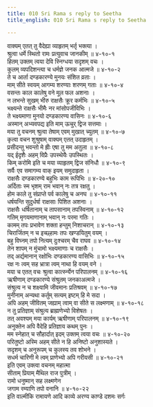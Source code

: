 ```yaml
---
title: 010 Sri Rama s reply to Seetha
title_english: 010 Sri Rama s reply to Seetha

---
```


<div class="audioEmbed"  caption="श्रीराम-हरिसीताराममूर्ति-घनपाठिभ्यां वचनम्" src="https://archive.org/download/Ramayana-recitation-Sriram-harisItArAmamUrti-Ghanapaati-v2/Kanda_3/Kanda_3_ARK-010-Ramena_Kshatra_Dharma_Nirupanam.mp3"></div>

वाक्यम् एतत् तु वैदेह्या व्याहृतम् भर्तृ भक्त्या ।  
श्रुत्वा धर्मे स्थितो रामः प्रत्युवाच जानकीम् ॥ ४-१०-१  
हितम् उक्तम् त्वया देवि स्निग्धया सदृशम् वचः ।  
कुलम् व्यपदिशन्त्या च धर्मज्ञे जनक आत्मजे ॥ ४-१०-२  
ते च आर्ता दण्डकारण्ये मुनयः संशित व्रताः ।  
माम् सीते स्वयम् आगम्य शरण्याः शरणम् गताः ॥ ४-१०-४  
वसन्तः काल कालेषु वने मूल फल अशनाः ।  
न लभन्ते सुखम् भीरु राक्षसैः क्रूर कर्मभिः ॥ ४-१०-५  
भक्ष्यन्ते राक्षसैः भीमैः नर मांसोपजीविभिः ।  
ते भक्ष्यमाणा मुनयो दण्डकारण्य वासिनः ॥ ४-१०-६  
अस्मान् अभ्यवपद्य इति माम् ऊचुर् द्विज सत्तमाः ।  
मया तु वचनम् श्रुत्वा तेषाम् एवम् मुखात् च्युतम् ॥ ४-१०-७  
कृत्वा वचन शुश्रुषाम् वाक्यम् एतत् उदाहृतम् ।  
प्रसीदन्तु भवन्तो मे ह्रीः एषा तु मम अतुला ॥ ४-१०-८  
यद् ईदृशैः अहम् विप्रैः उपस्थेयैः उपस्थितः ।  
किम् करोमि इति च मया व्याहृतम् द्विज संनिधौ ॥ ४-१०-९  
सर्वैः एव समागम्य वाक् इयम् समुदाहृता ।  
राक्षसैः दण्डकारण्ये बहुभिः काम रूपिभिः ॥ ४-२०-१०  
अर्दिताः स्म भृशम् राम भवान् नः तत्र रक्षतु ।  
होम काले तु संप्राप्ते पर्व कालेषु च अनघ ॥ ४-१०-११  
धर्षयन्ति सुदुर्धर्षा राक्षसाः पिशित अशनाः ।  
राक्षसैः धर्षितानाम् च तापसानाम् तपस्विनाम् ॥ ४-१०-१२  
गतिम् मृगयमाणानाम् भवान् नः परमा गतिः ।  
कामम् तपः प्रभावेण शक्ता हन्तुम् निशाचरान् ॥ ४-१०-१३  
चिरार्जितम् न च इच्छ्हामः तपः खण्डयितुम् वयम् ।  
बहु विघ्नम् तपो नित्यम् दुःश्चरम् चैव राघव ॥ ४-१०-१४  
तेन शापम् न मुंचामो भक्ष्यमाणाः च राक्षसैः ।  
तद् अर्द्यमानान् रक्षोभिः दण्डकारण्य वासिभिः ॥ ४-१०-१५  
रक्ष नः त्वम् सह भ्रात्रा त्वम् नाथा हि वयम् वने ।  
मया च एतत् वचः श्रुत्वा कार्त्स्न्येन परिपालनम् ॥ ४-१०-१६  
ऋषीणाम् दण्डकारण्ये संश्रुतम् जनकाअत्मजे ।  
संश्रुत्य न च शक्ष्यामि जीवमानः प्रतिश्रवम् ॥ ४-१०-१७  
मुनीनाम् अन्यथा कर्तुम् सत्यम् इष्टम् हि मे सदा ।  
अपि अहम् जीवितम् जह्याम् त्वाम् वा सीते स लक्ष्मणाम् ॥ ४-१०-१८  
न तु प्रतिज्ञाम् संश्रुत्य ब्राह्मणेभ्यो विशेषतः ।  
तत् अवश्यम् मया कार्यम् ऋषीणाम् परिपालनम् ॥ ४-१०-१९  
अनुक्तेन अपि वैदेहि प्रतिज्ञाय कथम् पुनः ।  
मम स्नेहात् च सौहार्दात् इदम् उक्तम् त्वया वचः ॥ ४-१०-२०  
परितुष्टो अस्मि अहम् सीते न हि अनिष्टो अनुशास्यते ।  
सदृशम् च अनुरूपम् च कुलस्य तव शोभने ।  
सधर्म चारिणी मे त्वम् प्राणेभ्यो अपि गरीयसी ॥ ४-१०-२१  
इति एवम् उक्त्वा वचनम् महात्मा  
सीताम् प्रियाम् मैथिल राज पुत्रीम् ।  
रामो धनुष्मान् सह लक्ष्मणेन  
जगाम रम्याणि तपो वनानि ॥ ४-१०-२२  
इति वाल्मीकि रामायणे आदि काव्ये अरण्य काण्डे दशमः सर्गः